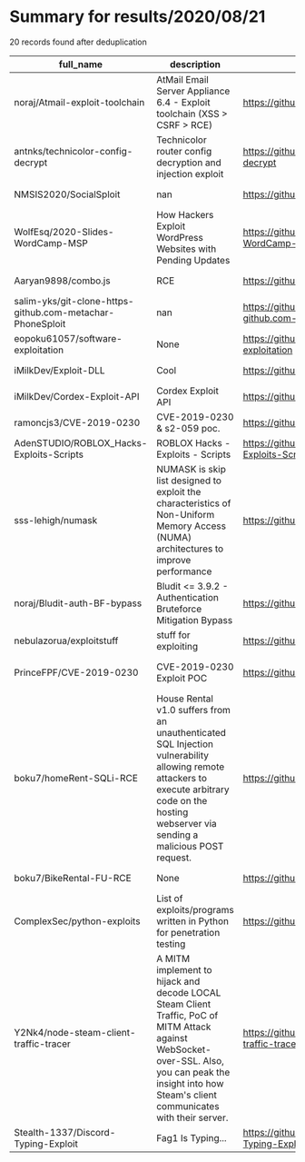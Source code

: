 
# Summary for results/2020/08/21
    
20 records found after deduplication

| full_name | description | html_url | matched_list | matched_count | pushed_at | size | stargazers_count | language | forks_count |
|-----------------------------------------------------------|---------------------------------------------------------------------------------------------------------------------------------------------------------------------------------------------------------|------------------------------------------------------------------------------|---------------------------------|-----------------|---------------------------|--------|--------------------|------------|---------------|
| noraj/Atmail-exploit-toolchain | AtMail Email Server Appliance 6.4 - Exploit toolchain (XSS > CSRF > RCE) | https://github.com/noraj/Atmail-exploit-toolchain | ['exploit', 'rce'] | 2 | 2020-08-21 11:31:36+00:00 | 10 | 8 | PHP | 1 |
| antnks/technicolor-config-decrypt | Technicolor router config decryption and injection exploit | https://github.com/antnks/technicolor-config-decrypt | ['exploit'] | 1 | 2020-08-21 11:47:19+00:00 | 37 | 0 | Python | 1 |
| NMSIS2020/SocialSploit | nan | https://github.com/NMSIS2020/SocialSploit | ['sploit'] | 1 | 2020-08-21 21:56:34+00:00 | 578 | 0 | Shell | 0 |
| WolfEsq/2020-Slides-WordCamp-MSP | How Hackers Exploit WordPress Websites with Pending Updates | https://github.com/WolfEsq/2020-Slides-WordCamp-MSP | ['exploit'] | 1 | 2020-08-21 20:59:43+00:00 | 1941 | 1 | | 0 |
| Aaryan9898/combo.js | RCE | https://github.com/Aaryan9898/combo.js | ['rce'] | 1 | 2020-08-21 13:51:41+00:00 | 0 | 0 | | 0 |
| salim-yks/git-clone-https-github.com-metachar-PhoneSploit | nan | https://github.com/salim-yks/git-clone-https-github.com-metachar-PhoneSploit | ['sploit'] | 1 | 2020-08-21 07:58:45+00:00 | 0 | 0 | | 0 |
| eopoku61057/software-exploitation | None | https://github.com/eopoku61057/software-exploitation | ['exploit'] | 1 | 2020-08-21 05:32:25+00:00 | 9 | 0 | C | 0 |
| iMilkDev/Exploit-DLL | Cool | https://github.com/iMilkDev/Exploit-DLL | ['exploit'] | 1 | 2020-08-21 02:56:41+00:00 | 0 | 0 | | 0 |
| iMilkDev/Cordex-Exploit-API | Cordex Exploit API | https://github.com/iMilkDev/Cordex-Exploit-API | ['exploit'] | 1 | 2020-08-21 02:42:11+00:00 | 0 | 0 | | 0 |
| ramoncjs3/CVE-2019-0230 | CVE-2019-0230 & s2-059 poc. | https://github.com/ramoncjs3/CVE-2019-0230 | ['cve poc', 'cve-2'] | 2 | 2020-08-21 12:41:14+00:00 | 1326 | 33 | nan | 12 |
| AdenSTUDIO/ROBLOX_Hacks-Exploits-Scripts | ROBLOX Hacks - Exploits - Scripts | https://github.com/AdenSTUDIO/ROBLOX_Hacks-Exploits-Scripts | ['exploit'] | 1 | 2020-08-21 02:12:19+00:00 | 42647 | 1 | Hack | 0 |
| sss-lehigh/numask | NUMASK is skip list designed to exploit the characteristics of Non-Uniform Memory Access (NUMA) architectures to improve performance | https://github.com/sss-lehigh/numask | ['exploit'] | 1 | 2020-08-21 20:38:21+00:00 | 62 | 2 | C | 2 |
| noraj/Bludit-auth-BF-bypass | Bludit <= 3.9.2 - Authentication Bruteforce Mitigation Bypass | https://github.com/noraj/Bludit-auth-BF-bypass | ['exploit'] | 1 | 2020-08-21 11:10:27+00:00 | 4 | 16 | Ruby | 4 |
| nebulazorua/exploitstuff | stuff for exploiting | https://github.com/nebulazorua/exploitstuff | ['exploit'] | 1 | 2020-08-21 09:08:31+00:00 | 19 | 0 | Lua | 0 |
| PrinceFPF/CVE-2019-0230 | CVE-2019-0230 Exploit POC | https://github.com/PrinceFPF/CVE-2019-0230 | ['cve poc', 'cve-2', 'exploit'] | 3 | 2020-08-21 07:35:11+00:00 | 11 | 14 | nan | 23 |
| boku7/homeRent-SQLi-RCE | House Rental v1.0 suffers from an unauthenticated SQL Injection vulnerability allowing remote attackers to execute arbitrary code on the hosting webserver via sending a malicious POST request. | https://github.com/boku7/homeRent-SQLi-RCE | ['rce'] | 1 | 2020-08-21 21:20:06+00:00 | 11425 | 1 | Python | 0 |
| boku7/BikeRental-FU-RCE | None | https://github.com/boku7/BikeRental-FU-RCE | ['rce'] | 1 | 2020-08-21 21:39:00+00:00 | 410 | 4 | Python | 0 |
| ComplexSec/python-exploits | List of exploits/programs written in Python for penetration testing | https://github.com/ComplexSec/python-exploits | ['exploit'] | 1 | 2020-08-21 17:31:46+00:00 | 12 | 0 | Python | 0 |
| Y2Nk4/node-steam-client-traffic-tracer | A MITM implement to hijack and decode LOCAL Steam Client Traffic, PoC of MITM Attack against WebSocket-over-SSL. Also, you can peak the insight into how Steam's client communicates with their server. | https://github.com/Y2Nk4/node-steam-client-traffic-tracer | ['attack poc'] | 1 | 2020-08-21 17:14:02+00:00 | 3241 | 3 | JavaScript | 0 |
| Stealth-1337/Discord-Typing-Exploit | Fag1 Is Typing... | https://github.com/Stealth-1337/Discord-Typing-Exploit | ['exploit'] | 1 | 2020-08-21 23:41:29+00:00 | 1 | 1 | Python | 0 |
